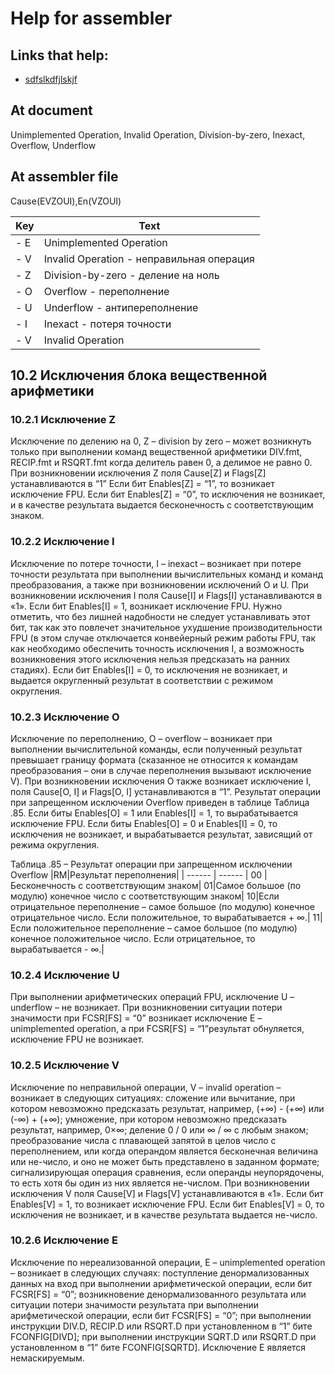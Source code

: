 # Help for assembler

## Links that help:

- [sdfslkdfjlskjf](https://sdfsdfsdfsdfs)


## At document

Unimplemented Operation, Invalid Operation, Division-by-zero, Inexact, Overflow, Underflow

## At assembler file

Cause(EVZOUI),En(VZOUI)

| Key |  Text |
| ------ | ------ |
|- E | Unimplemented Operation |
|- V | Invalid Operation - неправильная операция|
|- Z | Division-by-zero - деление на ноль |
|- O | Overflow - переполнение |
|- U | Underflow - антипереполнение|
|- I | Inexact - потеря точности|
|- V | Invalid Operation|



## 10.2 Исключения блока вещественной арифметики

### 10.2.1 Исключение Z

Исключение по делению на 0, Z – division by zero – может возникнуть только при выполнении команд вещественной арифметики DIV.fmt, RECIP.fmt и RSQRT.fmt когда делитель равен 0, а делимое не равно 0. При возникновении исключения Z поля Cause[Z] и Flags[Z] устанавливаются в “1” 
Если бит Enables[Z] = “1”, то возникает исключение FPU.
Если бит Enables[Z] = “0”, то исключения не возникает, и в качестве результата выдается бесконечность с соответствующим знаком.

### 10.2.2 Исключение I

Исключение по потере точности, I – inexact –  возникает при потере точности результата при выполнении вычислительных команд и команд преобразования, а также при возникновении исключений O и U. При возникновении исключения I поля Cause[I] и Flags[I] устанавливаются в «1».
Если бит Enables[I] = 1, возникает исключение FPU. Нужно отметить, что без лишней надобности не следует устанавливать этот бит, так как это повлечет значительное ухудшение производительности FPU (в этом случае отключается конвейерный режим работы FPU, так как необходимо обеспечить точность исключения I, а возможность возникновения этого исключения нельзя предсказать на ранних стадиях).
Если бит Enables[I] = 0, то исключения не возникает, и выдается округленный результат в соответствии с режимом округления.

### 10.2.3 Исключение O

Исключение по переполнению, О – overflow – возникает при выполнении вычислительной команды, если полученный результат превышает границу формата (сказанное не относится к командам преобразования – они в случае переполнения вызывают исключение V). При возникновении исключения O также возникает исключение I, поля Cause[O, I] и Flags[O, I] устанавливаются в “1”. Результат операции при запрещенном исключении Overflow приведен в таблице Таблица .85.
Если биты Enables[O] = 1 или Enables[I] = 1, то вырабатывается исключение FPU.
Если биты Enables[O] = 0 и Enables[I] = 0, то исключения не возникает, и вырабатывается результат, зависящий от режима округления.

Таблица .85 – Результат операции при запрещенном исключении Overflow
|RM|Результат переполнения|
| ------ | ------ |
00 |Бесконечность с соответствующим знаком|
01|Самое большое (по модулю) конечное число с соответствующим знаком|
10|Если отрицательное переполнение – самое большое (по модулю) конечное отрицательное число. Если положительное, то вырабатывается + ∞.|
11|Если положительное переполнение – самое большое (по модулю) конечное положительное число. Если отрицательное, то вырабатывается - ∞.|


### 10.2.4 Исключение U

При выполнении арифметических операций FPU, исключение U – underflow – не возникает. При возникновении ситуации потери значимости при FCSR[FS] = “0” возникает исключение E – unimplemented operation, а при FCSR[FS] = “1”результат обнуляется, исключение FPU не возникает.
### 10.2.5 Исключение V

Исключение по неправильной операции, V – invalid operation – возникает в следующих ситуациях:
сложение или вычитание, при котором невозможно предсказать результат, например, (+∞) - (+∞) или (-∞) + (+∞);
умножение, при котором невозможно предсказать результат, например, 0×∞;
деление 0 / 0 или ∞ / ∞ с любым знаком;
преобразование числа с плавающей запятой в целов число с переполнением, или когда операндом является бесконечная величина или не-число, и оно не может быть представлено в заданном формате;
сигнализирующая операция сравнения, если операнды неупорядочены, то есть хотя бы один из них является не-числом.
При возникновении исключения V поля Cause[V] и Flags[V] устанавливаются в «1».
Если бит Enables[V] = 1, то возникает исключение FPU.
Если бит Enables[V] = 0, то исключения не возникает, и в качестве результата выдается не-число.
### 10.2.6 Исключение E

Исключение по нереализованной операции, E – unimplemented operation – возникает в следующих случаях:
поступление денормализованных данных на вход при выполнении арифметической операции, если бит FCSR[FS] = “0”;
возникновение денормализованного результата или ситуации потери значимости результата при выполнении арифметической операции, если бит FCSR[FS] = “0”;
при выполнении инструкции DIV.D, RECIP.D или  RSQRT.D при установленном в “1” бите FCONFIG[DIVD];
при выполнении инструкции SQRT.D или  RSQRT.D при установленном в “1” бите FCONFIG[SQRTD].
Исключение E является немаскируемым.